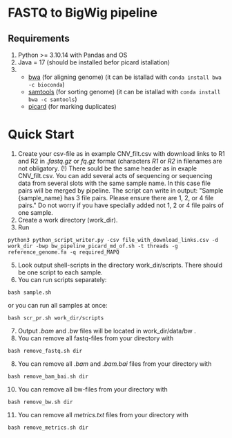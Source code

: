 # FASTQ to BigWig pipeline

## Requirements
1) Python >= 3.10.14 with Pandas and OS
2) Java = 17   (should be installed befor picard istallation)
3) 
  	- [bwa](https://github.com/open2c/cooler) (for aligning genome) (it can be istallad with ``` conda install bwa -c bioconda ```)
    - [samtools](https://github.com/samtools/samtools) (for sorting genome) (it can be istallad with ``` conda install bwa -c samtools ```)
  	- [picard](https://github.com/broadinstitute/picard) (for marking duplicates)

# Quick Start

1) Create your csv-file as in example CNV_filt.csv with download links to R1 and R2 in *.fastq.gz* or *fq.gz* format (characters *R1* or *R2* in filenames are not obligatory.
(!) There sould be the same header as in exaple CNV_filt.csv.
You can add several acts of sequencing or sequencing data from several slots with the same sample name. In this case file pairs will be merged by pipeline.
The script can write in output:
"Sample {sample_name} has 3 file pairs. Please ensure there are 1, 2, or 4 file pairs."
Do not worry if you have specially added not 1, 2 or 4 file pairs of one sample.
3) Create a work directory (work_dir).
4) Run
```
python3 python_script_writer.py -csv file_with_download_links.csv -d work_dir -bwp bw_pipeline_picard_md_of.sh -t threads -g reference_genome.fa -q required_MAPQ
```
5) Look output shell-scripts in the directory work_dir/scripts. There should be one script to each sample.
6) You can run scripts separately:
```
bash sample.sh
```
or you can run all samples at once:
```
bash scr_pr.sh work_dir/scripts
```
7) Output *.bam* and *.bw* files will be located in work_dir/data/bw .
8) You can remove all fastq-files from your directory with
```
bash remove_fastq.sh dir
```
8) You can remove all *.bam* and *.bam.bai* files from your directory with
```
bash remove_bam_bai.sh dir
```
10) You can remove all bw-files from your directory with
```
bash remove_bw.sh dir
```
11) You can remove all *metrics.txt* files from your directory with
```
bash remove_metrics.sh dir
``` 
